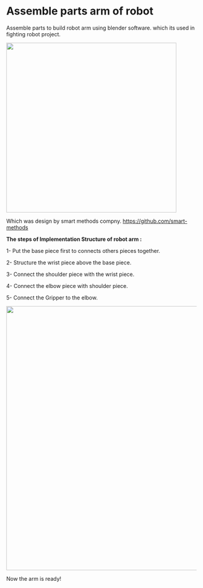 # Assemble parts arm of robot
Assemble parts to build robot arm using blender software. which its used in fighting robot project.     


<image src = "https://user-images.githubusercontent.com/43522153/123545727-40459180-d762-11eb-9399-c8ef7b167504.jpeg" width="450" />



Which was design by smart methods compny. https://github.com/smart-methods



**The steps of Implementation Structure of robot arm :**   

1- Put the base piece first to connects others pieces together.  

2- Structure the wrist piece above the base piece.   

3- Connect the shoulder piece with the wrist piece.  

4- Connect the elbow piece with shoulder piece.  

5- Connect the Gripper to the elbow.  



<image src = "https://user-images.githubusercontent.com/43522153/123546352-e7c3c380-d764-11eb-8de6-9a6df4f256be.png" width="700" />

   
   Now the arm is ready!





